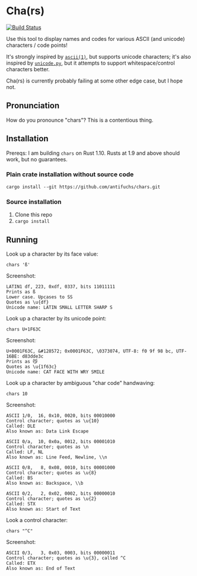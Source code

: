 # Cha(rs)
[![Build Status](https://travis-ci.org/antifuchs/chars.svg?branch=master)](https://travis-ci.org/antifuchs/chars)

Use this tool to display names and codes for various ASCII (and
unicode) characters / code points!

It's strongly inspired by
[`ascii(1)`](http://www.catb.org/esr/ascii/), but supports unicode
characters; it's also inspired by
[`unicode.py`](http://kassiopeia.juls.savba.sk/~garabik/software/unicode/),
but it attempts to support whitespace/control characters better.

Cha(rs) is currently probably failing at some other edge case, but I
hope not.

## Pronunciation

How do you pronounce "chars"? This is a contentious thing.

## Installation

Prereqs: I am building `chars` on Rust 1.10. Rusts at 1.9 and above
should work, but no guarantees.

### Plain crate installation without source code

`cargo install --git https://github.com/antifuchs/chars.git`

### Source installation
1. Clone this repo
2. `cargo install`

## Running

Look up a character by its face value:

`chars 'ß'`

Screenshot:
```
LATIN1 df, 223, 0xdf, 0337, bits 11011111
Prints as ß
Lower case. Upcases to SS
Quotes as \u{df}
Unicode name: LATIN SMALL LETTER SHARP S
```

Look up a character by its unicode point:

`chars U+1F63C`

Screenshot:
```
U+0001F63C, &#128572; 0x0001F63C, \0373074, UTF-8: f0 9f 98 bc, UTF-16BE: d83dde3c
Prints as 😼
Quotes as \u{1f63c}
Unicode name: CAT FACE WITH WRY SMILE
```

Look up a character by ambiguous "char code" handwaving:

`chars 10`

Screenshot:
```
ASCII 1/0,  16, 0x10, 0020, bits 00010000
Control character; quotes as \u{10}
Called: DLE
Also known as: Data Link Escape

ASCII 0/a,  10, 0x0a, 0012, bits 00001010
Control character; quotes as \n
Called: LF, NL
Also known as: Line Feed, Newline, \\n

ASCII 0/8,   8, 0x08, 0010, bits 00001000
Control character; quotes as \u{8}
Called: BS
Also known as: Backspace, \\b

ASCII 0/2,   2, 0x02, 0002, bits 00000010
Control character; quotes as \u{2}
Called: STX
Also known as: Start of Text
```

Look a control character:

`chars "^C"`

Screenshot:
```
ASCII 0/3,   3, 0x03, 0003, bits 00000011
Control character; quotes as \u{3}, called ^C
Called: ETX
Also known as: End of Text
```
